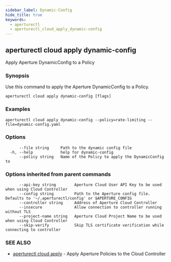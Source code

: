 ```yaml
---
sidebar_label: Dynamic-Config
hide_title: true
keywords:
  - aperturectl
  - aperturectl_cloud_apply_dynamic-config
---
```


<!-- markdownlint-disable -->

## aperturectl cloud apply dynamic-config

Apply Aperture DynamicConfig to a Policy

### Synopsis

Use this command to apply the Aperture DynamicConfig to a Policy.

```
aperturectl cloud apply dynamic-config [flags]
```

### Examples

```
aperturectl cloud apply dynamic-config --policy=rate-limiting --file=dynamic-config.yaml
```

### Options

```
      --file string     Path to the dynamic config file
  -h, --help            help for dynamic-config
      --policy string   Name of the Policy to apply the DynamicConfig to
```

### Options inherited from parent commands

```
      --api-key string        Aperture Cloud User API Key to be used when using Cloud Controller
      --config string         Path to the Aperture config file. Defaults to '~/.aperturectl/config' or $APERTURE_CONFIG
      --controller string     Address of Aperture Cloud Controller
      --insecure              Allow connection to controller running without TLS
      --project-name string   Aperture Cloud Project Name to be used when using Cloud Controller
      --skip-verify           Skip TLS certificate verification while connecting to controller
```

### SEE ALSO

- [aperturectl cloud apply](/reference/aperturectl/cloud/apply/apply.md) - Apply Aperture Policies to the Cloud Controller
